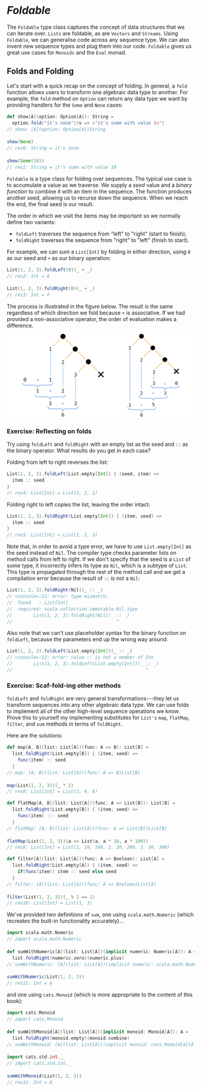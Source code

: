 # *Foldable*

The `Foldable` type class captures the concept of data structures that we can iterate over.
`Lists` are foldable, as are `Vectors` and `Streams`.
Using `Foldable`, we can generalise code across any sequence type.
We can also invent new sequence types and plug them into our code.
`Foldable` gives us great use cases for `Monoids` and the `Eval` monad.

## Folds and Folding

Let's start with a quick recap on the concept of folding.
In general, a `fold` function allows users to transform one algebraic data type to another.
For example, the `fold` method on `Option` can return any data type we want by providing handlers for the `Some` and `None` cases:

```scala
def show[A](option: Option[A]): String =
  option.fold("it's none")(v => s"it's some with value $v")
// show: [A](option: Option[A])String

show(None)
// res0: String = it's none

show(Some(10))
// res1: String = it's some with value 10
```

`Foldable` is a type class for folding over sequences.
The typical use case is to accumulate a value as we traverse.
We supply a *seed* value and a *binary function*
to combine it with an item in the sequence.
The function produces another seed,
allowing us to recurse down the sequence.
When we reach the end, the final seed is our result.

The order in which we visit the items may be important
so we normally define two variants:

- `foldLeft` traverses the sequence from "left" to "right" (start to finish);
- `foldRight` traverses the sequence from "right" to "left" (finish to start).

For example, we can sum a `List[Int]` by folding in either direction,
using `0` as our seed and `+` as our binary operation:

```scala
List(1, 2, 3).foldLeft(0)(_ + _)
// res2: Int = 6

List(1, 2, 3).foldRight(0)(_ + _)
// res3: Int = 6
```

The process is illustrated in the figure below. The result is the same regardless of which direction we fold because `+` is associative. If we had provided a non-associative operator, the order of evaluation makes a difference.

![Illustration of foldLeft and foldRight](src/pages/foldable/fold.png)

### Exercise: Reflecting on folds

Try using `foldLeft` and `foldRight` with an empty list as the seed and `::` as the binary operator. What results do you get in each case?

<div class="solution">
Folding from left to right reverses the list:

```scala
List(1, 2, 3).foldLeft(List.empty[Int]) { (seed, item) =>
  item :: seed
}
// res4: List[Int] = List(3, 2, 1)
```

Folding right to left copies the list, leaving the order intact:

```scala
List(1, 2, 3).foldRight(List.empty[Int]) { (item, seed) =>
  item :: seed
}
// res5: List[Int] = List(1, 2, 3)
```

Note that, in order to avoid a type error,
we have to use `List.empty[Int]` as the seed instead of `Nil`.
The compiler type checks parameter lists on method calls from left to right.
If we don't specify that the seed is a `List` of some type,
it incorrectly infers its type as `Nil`, which is a subtype of `List`.
This type is propagated through the rest of the method call
and we get a compilation error because the result of `::` is not a `Nil`:

```scala
List(1, 2, 3).foldRight(Nil)(_ :: _)
// <console>:12: error: type mismatch;
//  found   : List[Int]
//  required: scala.collection.immutable.Nil.type
//        List(1, 2, 3).foldRight(Nil)(_ :: _)
//                                       ^
```

Also note that we can't use placeholder syntax
for the binary function on `foldLeft`,
because the parameters end up the wrong way around:

```scala
List(1, 2, 3).foldLeft(List.empty[Int])(_ :: _)
// <console>:12: error: value :: is not a member of Int
//        List(1, 2, 3).foldLeft(List.empty[Int])(_ :: _)
//                                                  ^
```
</div>

### Exercise: Scaf-fold-ing other methods

`foldLeft` and `foldRight` are very general transformations---they let us transform sequences into any other algebraic data type. We can use folds to implement all of the other high-level sequence operations we know. Prove this to yourself my implementing substitutes for `List's` `map`, `flatMap`, `filter`, and `sum` methods in terms of `foldRight`.

<div class="solution">
Here are the solutions:

```scala
def map[A, B](list: List[A])(func: A => B): List[B] =
  list.foldRight(List.empty[B]) { (item, seed) =>
    func(item) :: seed
  }
// map: [A, B](list: List[A])(func: A => B)List[B]

map(List(1, 2, 3))(_ * 2)
// res8: List[Int] = List(2, 4, 6)
```

```scala
def flatMap[A, B](list: List[A])(func: A => List[B]): List[B] =
  list.foldRight(List.empty[B]) { (item, seed) =>
    func(item) ::: seed
  }
// flatMap: [A, B](list: List[A])(func: A => List[B])List[B]

flatMap(List(1, 2, 3))(a => List(a, a * 10, a * 100))
// res9: List[Int] = List(1, 10, 100, 2, 20, 200, 3, 30, 300)
```

```scala
def filter[A](list: List[A])(func: A => Boolean): List[A] =
  list.foldRight(List.empty[A]) { (item, seed) =>
    if(func(item)) item :: seed else seed
  }
// filter: [A](list: List[A])(func: A => Boolean)List[A]

filter(List(1, 2, 3))(_ % 2 == 1)
// res10: List[Int] = List(1, 3)
```

We've provided two definitions of `sum`,
one using `scala.math.Numeric`
(which recreates the built-in functionality accurately)...

```scala
import scala.math.Numeric
// import scala.math.Numeric

def sumWithNumeric[A](list: List[A])(implicit numeric: Numeric[A]): A =
  list.foldRight(numeric.zero)(numeric.plus)
// sumWithNumeric: [A](list: List[A])(implicit numeric: scala.math.Numeric[A])A

sumWithNumeric(List(1, 2, 3))
// res11: Int = 6
```

and one using `cats.Monoid`
(which is more appropriate to the content of this book):

```scala
import cats.Monoid
// import cats.Monoid

def sumWithMonoid[A](list: List[A])(implicit monoid: Monoid[A]): A =
  list.foldRight(monoid.empty)(monoid.combine)
// sumWithMonoid: [A](list: List[A])(implicit monoid: cats.Monoid[A])A

import cats.std.int._
// import cats.std.int._

sumWithMonoid(List(1, 2, 3))
// res12: Int = 6
```
</div>
